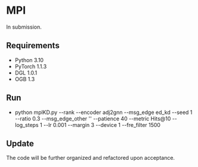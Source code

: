# MPI

In submission.

## Requirements

+ Python 3.10
+ PyTorch 1.1.3
+ DGL 1.0.1
+ OGB 1.3

## Run

+ python mplKD.py --rank  --encoder adj2gnn  --msg_edge ed_kd --seed 1  --ratio 0.3  --msg_edge_other '' --patience 40  --metric Hits@10 --log_steps 1 --lr 0.001  --margin 3  --device 1 --fre_filter 1500
   
## Update

The code will be further organized and refactored upon acceptance.
